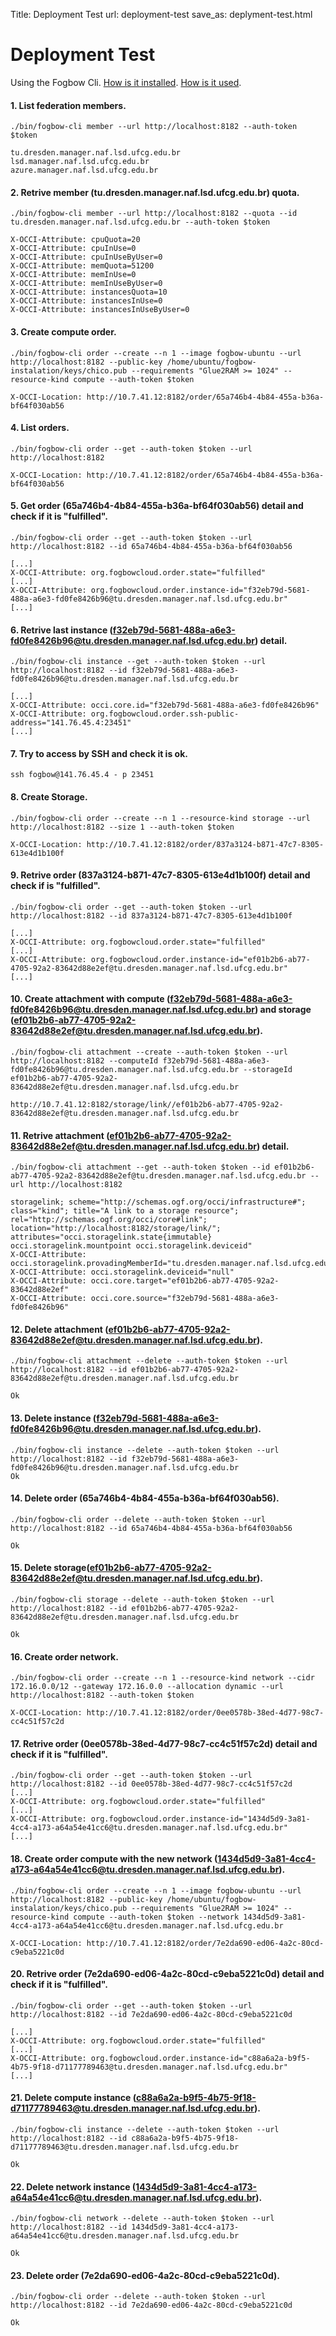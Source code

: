 Title: Deployment Test
url: deployment-test
save_as: deplyment-test.html

Deployment Test
======

Using the Fogbow Cli. [How is it installed](). [How is it used]().

#### 1. List federation members.

```shell
./bin/fogbow-cli member --url http://localhost:8182 --auth-token $token

tu.dresden.manager.naf.lsd.ufcg.edu.br
lsd.manager.naf.lsd.ufcg.edu.br
azure.manager.naf.lsd.ufcg.edu.br
```

#### 2. Retrive member (tu.dresden.manager.naf.lsd.ufcg.edu.br) quota.
```shell
./bin/fogbow-cli member --url http://localhost:8182 --quota --id tu.dresden.manager.naf.lsd.ufcg.edu.br --auth-token $token

X-OCCI-Attribute: cpuQuota=20
X-OCCI-Attribute: cpuInUse=0
X-OCCI-Attribute: cpuInUseByUser=0
X-OCCI-Attribute: memQuota=51200
X-OCCI-Attribute: memInUse=0
X-OCCI-Attribute: memInUseByUser=0
X-OCCI-Attribute: instancesQuota=10
X-OCCI-Attribute: instancesInUse=0
X-OCCI-Attribute: instancesInUseByUser=0
```

#### 3. Create compute order.
```shell
./bin/fogbow-cli order --create --n 1 --image fogbow-ubuntu --url http://localhost:8182 --public-key /home/ubuntu/fogbow-instalation/keys/chico.pub --requirements "Glue2RAM >= 1024" --resource-kind compute --auth-token $token

X-OCCI-Location: http://10.7.41.12:8182/order/65a746b4-4b84-455a-b36a-bf64f030ab56
```

#### 4. List orders.
```shell
./bin/fogbow-cli order --get --auth-token $token --url http://localhost:8182

X-OCCI-Location: http://10.7.41.12:8182/order/65a746b4-4b84-455a-b36a-bf64f030ab56
```

#### 5. Get order (65a746b4-4b84-455a-b36a-bf64f030ab56) detail and check if it is "fulfilled".
```shell
./bin/fogbow-cli order --get --auth-token $token --url http://localhost:8182 --id 65a746b4-4b84-455a-b36a-bf64f030ab56

[...]
X-OCCI-Attribute: org.fogbowcloud.order.state="fulfilled"
[...]
X-OCCI-Attribute: org.fogbowcloud.order.instance-id="f32eb79d-5681-488a-a6e3-fd0fe8426b96@tu.dresden.manager.naf.lsd.ufcg.edu.br" 
[...]
```

#### 6. Retrive last instance (f32eb79d-5681-488a-a6e3-fd0fe8426b96@tu.dresden.manager.naf.lsd.ufcg.edu.br) detail.
```shell
./bin/fogbow-cli instance --get --auth-token $token --url http://localhost:8182 --id f32eb79d-5681-488a-a6e3-fd0fe8426b96@tu.dresden.manager.naf.lsd.ufcg.edu.br

[...]
X-OCCI-Attribute: occi.core.id="f32eb79d-5681-488a-a6e3-fd0fe8426b96"
X-OCCI-Attribute: org.fogbowcloud.order.ssh-public-address="141.76.45.4:23451"
[...]
```

#### 7. Try to access by SSH and check it is ok.
```shell
ssh fogbow@141.76.45.4 - p 23451
```

#### 8. Create Storage.
```shell
./bin/fogbow-cli order --create --n 1 --resource-kind storage --url http://localhost:8182 --size 1 --auth-token $token

X-OCCI-Location: http://10.7.41.12:8182/order/837a3124-b871-47c7-8305-613e4d1b100f
```

#### 9. Retrive order (837a3124-b871-47c7-8305-613e4d1b100f) detail and check if is "fulfilled".
```shell
./bin/fogbow-cli order --get --auth-token $token --url http://localhost:8182 --id 837a3124-b871-47c7-8305-613e4d1b100f

[...]
X-OCCI-Attribute: org.fogbowcloud.order.state="fulfilled" 
[...]
X-OCCI-Attribute: org.fogbowcloud.order.instance-id="ef01b2b6-ab77-4705-92a2-83642d88e2ef@tu.dresden.manager.naf.lsd.ufcg.edu.br" 
[...]
```

#### 10. Create attachment with compute (f32eb79d-5681-488a-a6e3-fd0fe8426b96@tu.dresden.manager.naf.lsd.ufcg.edu.br) and storage (ef01b2b6-ab77-4705-92a2-83642d88e2ef@tu.dresden.manager.naf.lsd.ufcg.edu.br).
```shell
./bin/fogbow-cli attachment --create --auth-token $token --url http://localhost:8182 --computeId f32eb79d-5681-488a-a6e3-fd0fe8426b96@tu.dresden.manager.naf.lsd.ufcg.edu.br --storageId ef01b2b6-ab77-4705-92a2-83642d88e2ef@tu.dresden.manager.naf.lsd.ufcg.edu.br

http://10.7.41.12:8182/storage/link//ef01b2b6-ab77-4705-92a2-83642d88e2ef@tu.dresden.manager.naf.lsd.ufcg.edu.br
```


#### 11. Retrive attachment (ef01b2b6-ab77-4705-92a2-83642d88e2ef@tu.dresden.manager.naf.lsd.ufcg.edu.br) detail.
```shell
./bin/fogbow-cli attachment --get --auth-token $token --id ef01b2b6-ab77-4705-92a2-83642d88e2ef@tu.dresden.manager.naf.lsd.ufcg.edu.br --url http://localhost:8182

storagelink; scheme="http://schemas.ogf.org/occi/infrastructure#"; class="kind"; title="A link to a storage resource"; rel="http://schemas.ogf.org/occi/core#link"; location="http://localhost:8182/storage/link/"; attributes="occi.storagelink.state{immutable} occi.storagelink.mountpoint occi.storagelink.deviceid"
X-OCCI-Attribute: occi.storagelink.provadingMemberId="tu.dresden.manager.naf.lsd.ufcg.edu.br"
X-OCCI-Attribute: occi.storagelink.deviceid="null"
X-OCCI-Attribute: occi.core.target="ef01b2b6-ab77-4705-92a2-83642d88e2ef"
X-OCCI-Attribute: occi.core.source="f32eb79d-5681-488a-a6e3-fd0fe8426b96"
```

#### 12. Delete attachment (ef01b2b6-ab77-4705-92a2-83642d88e2ef@tu.dresden.manager.naf.lsd.ufcg.edu.br).
```shell
./bin/fogbow-cli attachment --delete --auth-token $token --url http://localhost:8182 --id ef01b2b6-ab77-4705-92a2-83642d88e2ef@tu.dresden.manager.naf.lsd.ufcg.edu.br

Ok
```

#### 13. Delete instance (f32eb79d-5681-488a-a6e3-fd0fe8426b96@tu.dresden.manager.naf.lsd.ufcg.edu.br).
```shell
./bin/fogbow-cli instance --delete --auth-token $token --url http://localhost:8182 --id f32eb79d-5681-488a-a6e3-fd0fe8426b96@tu.dresden.manager.naf.lsd.ufcg.edu.br
Ok
```

#### 14. Delete order (65a746b4-4b84-455a-b36a-bf64f030ab56).
```shell
./bin/fogbow-cli order --delete --auth-token $token --url http://localhost:8182 --id 65a746b4-4b84-455a-b36a-bf64f030ab56

Ok
```

#### 15. Delete storage(ef01b2b6-ab77-4705-92a2-83642d88e2ef@tu.dresden.manager.naf.lsd.ufcg.edu.br).
```shell
./bin/fogbow-cli storage --delete --auth-token $token --url http://localhost:8182 --id ef01b2b6-ab77-4705-92a2-83642d88e2ef@tu.dresden.manager.naf.lsd.ufcg.edu.br

Ok
```

#### 16. Create order network.
```shell
./bin/fogbow-cli order --create --n 1 --resource-kind network --cidr 172.16.0.0/12 --gateway 172.16.0.0 --allocation dynamic --url http://localhost:8182 --auth-token $token

X-OCCI-Location: http://10.7.41.12:8182/order/0ee0578b-38ed-4d77-98c7-cc4c51f57c2d
```

#### 17. Retrive order (0ee0578b-38ed-4d77-98c7-cc4c51f57c2d) detail and check if it is "fulfilled".
```shell
./bin/fogbow-cli order --get --auth-token $token --url http://localhost:8182 --id 0ee0578b-38ed-4d77-98c7-cc4c51f57c2d
[...]
X-OCCI-Attribute: org.fogbowcloud.order.state="fulfilled" 
[...]
X-OCCI-Attribute: org.fogbowcloud.order.instance-id="1434d5d9-3a81-4cc4-a173-a64a54e41cc6@tu.dresden.manager.naf.lsd.ufcg.edu.br" 
[...]
```

#### 18. Create order compute with the new network (1434d5d9-3a81-4cc4-a173-a64a54e41cc6@tu.dresden.manager.naf.lsd.ufcg.edu.br).
```shell
./bin/fogbow-cli order --create --n 1 --image fogbow-ubuntu --url http://localhost:8182 --public-key /home/ubuntu/fogbow-instalation/keys/chico.pub --requirements "Glue2RAM >= 1024" --resource-kind compute --auth-token $token --network 1434d5d9-3a81-4cc4-a173-a64a54e41cc6@tu.dresden.manager.naf.lsd.ufcg.edu.br

X-OCCI-Location: http://10.7.41.12:8182/order/7e2da690-ed06-4a2c-80cd-c9eba5221c0d
```

#### 20. Retrive order (7e2da690-ed06-4a2c-80cd-c9eba5221c0d) detail and check if it is "fulfilled".
```shell
./bin/fogbow-cli order --get --auth-token $token --url http://localhost:8182 --id 7e2da690-ed06-4a2c-80cd-c9eba5221c0d

[...]
X-OCCI-Attribute: org.fogbowcloud.order.state="fulfilled" 
[...]
X-OCCI-Attribute: org.fogbowcloud.order.instance-id="c88a6a2a-b9f5-4b75-9f18-d71177789463@tu.dresden.manager.naf.lsd.ufcg.edu.br" 
[...]
```

#### 21. Delete compute instance (c88a6a2a-b9f5-4b75-9f18-d71177789463@tu.dresden.manager.naf.lsd.ufcg.edu.br).
```shell
./bin/fogbow-cli instance --delete --auth-token $token --url http://localhost:8182 --id c88a6a2a-b9f5-4b75-9f18-d71177789463@tu.dresden.manager.naf.lsd.ufcg.edu.br

Ok
```

#### 22. Delete network instance (1434d5d9-3a81-4cc4-a173-a64a54e41cc6@tu.dresden.manager.naf.lsd.ufcg.edu.br).
```shell
./bin/fogbow-cli network --delete --auth-token $token --url http://localhost:8182 --id 1434d5d9-3a81-4cc4-a173-a64a54e41cc6@tu.dresden.manager.naf.lsd.ufcg.edu.br

Ok
```


#### 23. Delete order (7e2da690-ed06-4a2c-80cd-c9eba5221c0d).
```shell
./bin/fogbow-cli order --delete --auth-token $token --url http://localhost:8182 --id 7e2da690-ed06-4a2c-80cd-c9eba5221c0d

Ok
```
